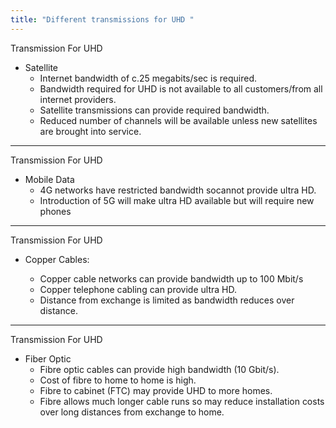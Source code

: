 ```yaml
---
title: "Different transmissions for UHD "
--- 
```

Transmission For UHD
- Satellite
  - Internet bandwidth of c.25 megabits/sec is required.
  - Bandwidth required for UHD is not available to all customers/from all internet providers.
  - Satellite transmissions can provide required bandwidth.
  - Reduced number of channels will be available unless new satellites are brought into service.

---

Transmission For UHD
- Mobile Data
  - 4G networks have restricted bandwidth socannot provide ultra HD.
  - Introduction of 5G will make ultra HD available but will require new phones

--- 

Transmission For UHD
- Copper Cables:

  - Copper cable networks can provide bandwidth up to 100 Mbit/s 
  - Copper telephone cabling can provide ultra HD.
  - Distance from exchange is limited as bandwidth reduces over distance.
---

Transmission For UHD
- Fiber Optic
  - Fibre optic cables can provide high bandwidth (10 Gbit/s).
  - Cost of fibre to home to home is high.
  - Fibre to cabinet (FTC) may provide UHD to more homes.
  - Fibre allows much longer cable runs so may reduce installation costs over long distances from exchange to home.